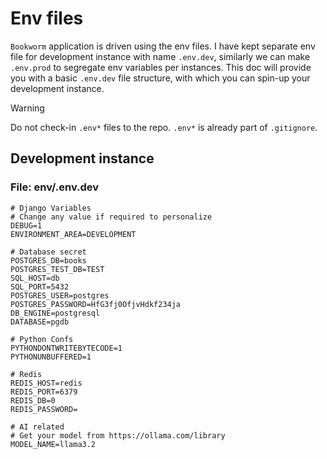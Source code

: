 # Env files

`Bookworm` application is driven using the env files. I have kept separate env file for development instance with name `.env.dev`, similarly we can make `.env.prod` to segregate env variables per instances. This doc will provide you with a basic `.env.dev` file structure, with which you can spin-up your development instance. 

> [!WARNING]  
> Do not check-in `.env*` files to the repo. `.env*` is already part of `.gitignore`.

## Development instance
### File: env/.env.dev

```
# Django Variables
# Change any value if required to personalize
DEBUG=1
ENVIRONMENT_AREA=DEVELOPMENT

# Database secret
POSTGRES_DB=books
POSTGRES_TEST_DB=TEST
SQL_HOST=db
SQL_PORT=5432
POSTGRES_USER=postgres
POSTGRES_PASSWORD=HfG3fj0OfjvHdkf234ja
DB_ENGINE=postgresql
DATABASE=pgdb

# Python Confs
PYTHONDONTWRITEBYTECODE=1
PYTHONUNBUFFERED=1

# Redis
REDIS_HOST=redis
REDIS_PORT=6379
REDIS_DB=0
REDIS_PASSWORD=

# AI related
# Get your model from https://ollama.com/library
MODEL_NAME=llama3.2
```
